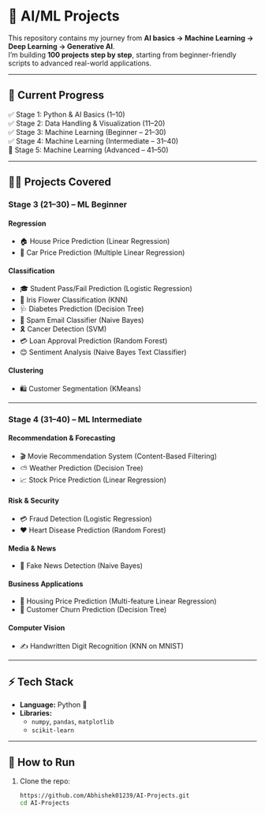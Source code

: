 # 🚀 AI/ML Projects  

This repository contains my journey from **AI basics → Machine Learning → Deep Learning → Generative AI**.  
I’m building **100 projects step by step**, starting from beginner-friendly scripts to advanced real-world applications.  

---

## 📂 Current Progress  
✅ Stage 1: Python & AI Basics (1–10)  
✅ Stage 2: Data Handling & Visualization (11–20)  
✅ Stage 3: Machine Learning (Beginner – 21–30)  
✅ Stage 4: Machine Learning (Intermediate – 31–40)  
🔄 Stage 5: Machine Learning (Advanced – 41–50)  

---

## 🧑‍💻 Projects Covered  

### **Stage 3 (21–30) – ML Beginner**  

#### Regression
- 🏠 House Price Prediction (Linear Regression)  
- 🚗 Car Price Prediction (Multiple Linear Regression)  

#### Classification
- 🎓 Student Pass/Fail Prediction (Logistic Regression)  
- 🌸 Iris Flower Classification (KNN)  
- 🩺 Diabetes Prediction (Decision Tree)  
- 📧 Spam Email Classifier (Naive Bayes)  
- 🎗️ Cancer Detection (SVM)  
- 💳 Loan Approval Prediction (Random Forest)  
- 😊 Sentiment Analysis (Naive Bayes Text Classifier)  

#### Clustering
- 🛍️ Customer Segmentation (KMeans)  

---

### **Stage 4 (31–40) – ML Intermediate**  

#### Recommendation & Forecasting
- 🎬 Movie Recommendation System (Content-Based Filtering)  
- ⛅ Weather Prediction (Decision Tree)  
- 📈 Stock Price Prediction (Linear Regression)  

#### Risk & Security
- 💳 Fraud Detection (Logistic Regression)  
- ❤️ Heart Disease Prediction (Random Forest)  

#### Media & News
- 📰 Fake News Detection (Naive Bayes)  

#### Business Applications
- 🏡 Housing Price Prediction (Multi-feature Linear Regression)  
- 📱 Customer Churn Prediction (Decision Tree)  

#### Computer Vision
- ✍️ Handwritten Digit Recognition (KNN on MNIST)  

---

## ⚡ Tech Stack  
- **Language:** Python 🐍  
- **Libraries:**  
  - `numpy`, `pandas`, `matplotlib`  
  - `scikit-learn`  

---

## 📌 How to Run  

1. Clone the repo:  
   ```bash
   https://github.com/Abhishek01239/AI-Projects.git
   cd AI-Projects

